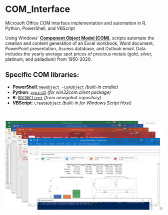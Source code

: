 # COM_Interface
Microsoft Office COM Interface implementation and automation in R, Python, PowerShell, and VBScript

Using Windows' [**Component Object Model (COM)**](https://docs.microsoft.com/en-us/windows/win32/com/component-object-model--com--portal), scripts automate the creation and content generation of an Excel workbook, Word document, PowerPoint presentation, Access database, and Outlook email. Data includes the yearly average spot prices of precious metals (gold, silver, platinum, and palladium) from 1950-2020.

## Specific COM libraries:
- **PowerShell**: [`NewObject -ComObject`](https://docs.microsoft.com/en-us/powershell/scripting/samples/creating-.net-and-com-objects--new-object-?view=powershell-7.2#creating-com-objects-with-new-object) _(built-in cmdlet)_
- **Python**: [`pywin32`](https://github.com/mhammond/pywin32) _(for win32com.client package)_
- **R**: [`RDCOMClient`](https://www.omegahat.net/RDCOMClient/) _(from omegahat repository)_
- **VBScript**: [`CreateObject`](https://docs.microsoft.com/en-us/windows/win32/com/using-com-objects-in-windows-script-host) _(built-in for Windows Script Host)_

<br/>
<br/>

<div style="text-align:center"><img src="https://github.com/ParfaitG/COM_Interface/blob/main/R/Data/R_MSO_Screenshot.png" width="800px" alt="R MS Ofice COM Automation Screenshot"/></div>
